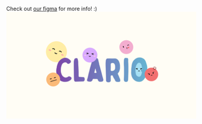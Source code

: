 Check out [our figma](https://www.figma.com/design/srlDnggRG3MU7UrPUc1y2j/Clario?node-id=0-1&t=pD2CNGDz9P3BR8Fk-1) for more info! :)
![Clario Thumbnail](assets/title.png)
